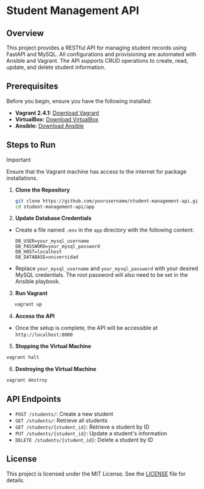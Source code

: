 # Student Management API

## Overview

This project provides a RESTful API for managing student records using FastAPI and MySQL. All configurations and provisioning are automated with Ansible and Vagrant. The API supports CRUD operations to create, read, update, and delete student information.

## Prerequisites

Before you begin, ensure you have the following installed:

- **Vagrant 2.4.1:** [Download Vagrant](https://www.vagrantup.com/)
- **VirtualBox:** [Download VirtualBox](https://www.virtualbox.org/)
- **Ansible:** [Download Ansible](https://www.ansible.com/)

## Steps to Run

> [!IMPORTANT]
> Ensure that the Vagrant machine has access to the internet for package installations.

1. **Clone the Repository**
   ```bash
   git clone https://github.com/yourusername/student-management-api.git
   cd student-management-api/app
   ```
2. **Update Database Credentials**

- Create a file named `.env` in the `app` directory with the following content:
  ```plaintext
  DB_USER=your_mysql_username
  DB_PASSWORD=your_mysql_password
  DB_HOST=localhost
  DB_DATABASE=universidad
  ```
- Replace `your_mysql_username` and `your_mysql_password` with your desired MySQL credentials. The root password will also need to be set in the Ansible playbook.

3. **Run Vagrant**

```bash
   vagrant up
```

4.  **Access the API**

- Once the setup is complete, the API will be accessible at `http://localhost:8000`

5.  **Stopping the Virtual Machine**

```bash
vagrant halt
```

6. **Destroying the Virtual Machine**

```bash
vagrant destroy
```

## API Endpoints

- `POST /students/`: Create a new student
- `GET /students/`: Retrieve all students
- `GET /students/{student_id}`: Retrieve a student by ID
- `PUT /students/{student_id}`: Update a student's information
- `DELETE /students/{student_id}`: Delete a student by ID

## License

This project is licensed under the MIT License. See the [LICENSE](LICENSE) file for details.
